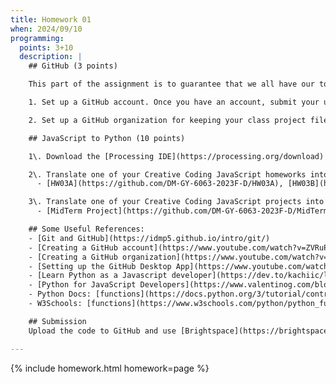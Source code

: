 ```yaml
---
title: Homework 01
when: 2024/09/10
programming:
  points: 3+10
  description: |
    ## GitHub (3 points)

    This part of the assignment is to guarantee that we all have our tools and accounts setup for the rest of the course. There are 2 mandatory tasks that should be completed:

    1. Set up a GitHub account. Once you have an account, submit your username or profile link via Brightspace.

    2. Set up a GitHub organization for keeping your class project files. This will help keep class files organized. Submit your organization name or a profile link via Brightspace.

    ## JavaScript to Python (10 points)

    1\. Download the [Processing IDE](https://processing.org/download) and install Python mode. You can follow these [instructions](https://py.processing.org/tutorials/gettingstarted/).

    2\. Translate one of your Creative Coding JavaScript homeworks into Python. If you don't have a Creative Coding homework assignment, you can use one of these:
      - [HW03A](https://github.com/DM-GY-6063-2023F-D/HW03A), [HW03B](https://github.com/DM-GY-6063-2023F-D/HW03B), [HW03C](https://github.com/DM-GY-6063-2023F-D/HW03C), [HW04A](https://github.com/DM-GY-6063-2023F-D/HW04/tree/main/A)

    3\. Translate one of your Creative Coding JavaScript projects into Python. If you don't have a Creative Coding project, you can use one of these:
      - [MidTerm Project](https://github.com/DM-GY-6063-2023F-D/MidTerm-Project), [Procedural Drawing Machine](https://editor.p5js.org/thiagohersan/sketches/p6h71pXE7), [Glitchy Typewriter](https://editor.p5js.org/thiagohersan/sketches/KJO5CEwKM)

    ## Some Useful References:
    - [Git and GitHub](https://idmp5.github.io/intro/git/)
    - [Creating a GitHub account](https://www.youtube.com/watch?v=ZVRuPO8nCLA)
    - [Creating a GitHub organization](https://www.youtube.com/watch?v=wnFm5fYGzso)
    - [Setting up the GitHub Desktop App](https://www.youtube.com/watch?v=dN5A0kDdCwk)
    - [Learn Python as a Javascript developer](https://dev.to/kachiic/learn-python-as-a-javascript-developer-422j)
    - [Python for JavaScript Developers](https://www.valentinog.com/blog/python-for-js/)
    - Python Docs: [functions](https://docs.python.org/3/tutorial/controlflow.html#defining-functions) [`Classes`](https://docs.python.org/3/tutorial/classes.html)
    - W3Schools: [functions](https://www.w3schools.com/python/python_functions.asp) [`Classes`](https://www.w3schools.com/python/python_classes.asp)

    ## Submission
    Upload the code to GitHub and use [Brightspace](https://brightspace.nyu.edu/) to submit GitHub links to your user profile, your organization profile and the two repositories.

---
```

{% include homework.html homework=page %}
